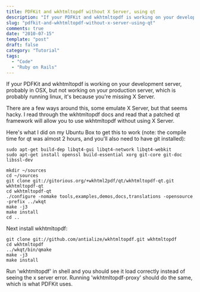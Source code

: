```yaml
---
title: PDFKit and wkhtmltopdf without X Server, using qt
description: "If your PDFKit and wkhtmltopdf is working on your development server, probably in OSX, but not working on your production server, which is probably running linux, it's because you're missing X Server."
slug: "pdfkit-and-wkhtmltopdf-without-x-server-using-qt"
comments: true
date: "2010-07-15"
template: "post"
draft: false
category: "Tutorial"
tags:
  - "Code"
  - "Ruby on Rails"
---
```


If your PDFKit and wkhtmltopdf is working on your development server, probably in OSX, but not working on your production server, which is probably running linux, it's because you're missing X Server.

There are a few ways around this, some emulate X Server, but that seems hacky. I read through the wkhtmltopdf docs and read that a patched qt framework will allow you to use wkhtmltopdf without using X Server.

Here's what I did on my Ubuntu Box to get this to work (note: the compile time for qt was almost 2 hours, and you'll also need to have git installed):

```text
sudo apt-get build-dep libqt4-gui libqt4-network libqt4-webkit
sudo apt-get install openssl build-essential xorg git-core git-doc libssl-dev

mkdir ~/sources
cd ~/sources
git clone git://gitorious.org/+wkhtml2pdf/qt/wkhtmltopdf-qt.git wkhtmltopdf-qt
cd wkhtmltopdf-qt
./configure -nomake tools,examples,demos,docs,translations -opensource -prefix ../wkqt
make -j3
make install
cd ..
```

Next install wkhtmltopdf:

```text
git clone git://github.com/antialize/wkhtmltopdf.git wkhtmltopdf
cd wkhtmltopdf
../wkqt/bin/qmake
make -j3
make install
```

Run 'wkhtmltopdf' in shell and you should see it load correctly instead of seeing the x server error. Running 'wkhtmltopdf-proxy' should do the same, which is what PDFKit uses.
